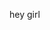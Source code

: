 <!--To run this application in Cloud 9, you'll need to run through a series of commands:-->

<!--Set up your environment the first time through:-->
<!--gem install bundler-->
<!--bundle install-->

<!--Every time you want to host your webapp, use this:-->
<!--shotgun -p $PORT -o $IP-->
hey girl
